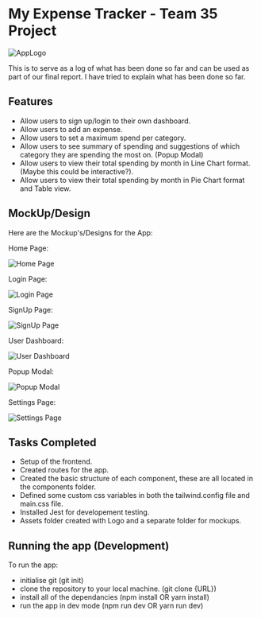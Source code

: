 # My Expense Tracker - Team 35 Project

![AppLogo](../AGILE_FINAL/MyExpenseTracker/frontend/src/assets/appLogo.png)

This is to serve as a log of what has been done so far and can be used as part of our final report. I have tried to explain what has been done so far.

## Features

- Allow users to sign up/login to their own dashboard.
- Allow users to add an expense.
- Allow users to set a maximum spend per category.
- Allow users to see summary of spending and suggestions of which category they are spending the most on. (Popup Modal)
- Allow users to view their total spending by month in Line Chart format. (Maybe this could be interactive?).
- Allow users to view their total spending by month in Pie Chart format and Table view.

## MockUp/Design

Here are the Mockup's/Designs for the App:

Home Page:

![Home Page](../AGILE_FINAL/MyExpenseTracker/frontend/src/assets/Mockups/HomePage.png)

Login Page:

![Login Page](../AGILE_FINAL/MyExpenseTracker/frontend/src/assets/Mockups/LoginPage.png)

SignUp Page:

![SignUp Page](../AGILE_FINAL/MyExpenseTracker/frontend/src/assets/Mockups/SignUpPage.png)

User Dashboard:

![User Dashboard](../AGILE_FINAL/MyExpenseTracker/frontend/src/assets/Mockups/Dashboard.png)

Popup Modal:

![Popup Modal](../AGILE_FINAL/MyExpenseTracker/frontend/src/assets/Mockups/Modal.png)

Settings Page:

![Settings Page](../AGILE_FINAL/MyExpenseTracker/frontend/src/assets/Mockups/SettingsPage.png)

## Tasks Completed

- Setup of the frontend.
- Created routes for the app.
- Created the basic structure of each component, these are all located in the components folder.
- Defined some custom css variables in both the tailwind.config file and main.css file.
- Installed Jest for developement testing.
- Assets folder created with Logo and a separate folder for mockups.

## Running the app (Development)

To run the app:

- initialise git (git init)
- clone the repository to your local machine. (git clone {URL})
- install all of the dependancies (npm install OR yarn install)
- run the app in dev mode (npm run dev OR yarn run dev)
